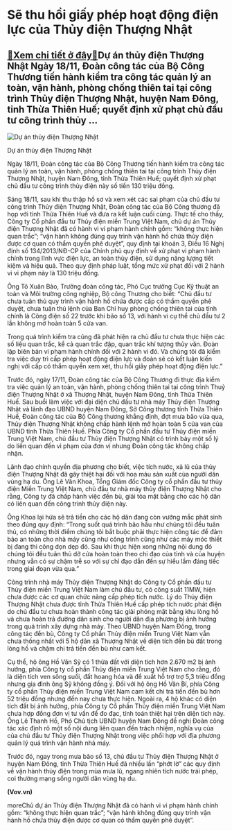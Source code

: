 Sẽ thu hồi giấy phép hoạt động điện lực của Thủy điện Thượng Nhật
=================================================================

[:gift:Xem chi tiết ở đây:gift:](https://hddtvn.com/se-thu-hoi-giay-phep-hoat-dong-dien-luc-cua-thuy-dien-thuong-nhat/)Dự án thủy điện Thượng Nhật Ngày 18/11, Đoàn công tác của Bộ Công Thương tiến hành kiểm tra công tác quản lý an toàn, vận hành, phòng chống thiên tai tại công trình Thủy điện Thượng Nhật, huyện Nam Đông, tỉnh Thừa Thiên Huế; quyết định xử phạt chủ đầu tư công trình thủy …
--------------------------------------------------------------------------------------------------------------------------------------------------------------------------------------------------------------------------------------------------------------------------------





![Dự &aacute;n thủy điện Thượng Nhật](https://hddtvn.com/wp-content/uploads/2021/01/thuy-dien-1-020201119090748.7859730.jpg "Sẽ thu hồi giấy phép hoạt động điện lực của Thủy điện Thượng Nhật")


Dự án thủy điện Thượng Nhật



Ngày 18/11, Đoàn công tác của Bộ Công Thương tiến hành kiểm tra công tác quản lý an toàn, vận hành, phòng chống thiên tai tại công trình Thủy điện Thượng Nhật, huyện Nam Đông, tỉnh Thừa Thiên Huế; quyết định xử phạt chủ đầu tư công trình thủy điện này số tiền 130 triệu đồng.


Sáng 18/11, sau khi thu thập hồ sơ và xem xét các sai phạm của chủ đầu tư công trình Thủy điện Thượng Nhật, Đoàn công tác của Bộ Công thương đã họp với tỉnh Thừa Thiên Huế và đưa ra kết luận cuối cùng. Thực tế cho thấy, Công ty Cổ phần đầu tư Thủy điện miền Trung Việt Nam, chủ dự án Thủy điện Thượng Nhật đã có hành vi vi phạm hành chính gồm: “không thực hiện quan trắc”; “vận hành không đúng quy trình vận hành hồ chứa thủy điện được cơ quan có thẩm quyền phê duyệt”, quy định tại khoản 3, Điều 16 Nghị định số 134/2013/NĐ-CP của Chính phủ quy định về xử phạt vi phạm hành chính trong lĩnh vực điện lực, an toàn thủy điện, sử dụng năng lượng tiết kiệm và hiệu quả. Theo quy định pháp luật, tổng mức xử phạt đối với 2 hành vi vi phạm này là 130 triệu đồng.


Ông Tô Xuân Bảo, Trưởng đoàn công tác, Phó Cục trưởng Cục Kỹ thuật an toàn và Môi trường công nghiệp, Bộ công Thương cho biết: “Chủ đầu tư chưa tuân thủ quy trình vận hành hồ chứa được cấp có thẩm quyền phê duyệt, chưa tuân thủ lệnh của Ban Chỉ huy phòng chống thiên tai của tỉnh chính là Công điện số 22 trước khi bão số 13, với hành vi cụ thể chủ đầu tư 2 lần không mở hoàn toàn 5 cửa van.


Trong quá trình kiểm tra cũng đã phát hiện ra chủ đầu tư chưa thực hiện các số liệu quan trắc, kể cả quan trắc đập, quan trắc khí tượng thủy văn. Đoàn lập biên bản vi phạm hành chính đối với 2 hành vi đó. Và chúng tôi đã kiểm tra việc duy trì cấp phép hoạt động điện lực và đoàn sẽ có kết luận kiến nghị với cấp có thẩm quyền xem xét, thu hồi giây phép hoạt động điện lực.”


Trước đó, ngày 17/11, Đoàn công tác của Bộ Công Thương đi thực địa kiểm tra việc quản lý an toàn, vận hành, phòng chống thiên tai tại công trình Thuỷ điện Thượng Nhật ở xã Thượng Nhật, huyện Nam Đông, tỉnh Thừa Thiên Huế. Sau buổi làm việc với đại diện chủ đầu tư nhà máy Thủy điện Thượng Nhật và lãnh đạo UBND huyện Nam Đông, Sở Công thương tỉnh Thừa Thiên Huế, Đoàn công tác của Bộ Công thương khẳng định, đợt mưa bão vừa qua, Thủy điện Thượng Nhật không chấp hành lệnh mở hoàn toàn 5 cửa van của UBND tỉnh Thừa Thiên Huế. Phía Công ty Cổ phần đầu tư Thủy điện miền Trung Việt Nam, chủ đầu tư Thủy điện Thượng Nhật có trình bày một số lý do liên quan đến vi phạm của đơn vị nhưng Đoàn công tác không chấp nhận.


Lãnh đạo chính quyền địa phương cho biết, việc tích nước, xả lũ của thủy điện Thượng Nhật đã gây thiệt hại đối với hoa màu sản xuất của người dân vùng hạ du. Ông Lê Văn Khoa, Tổng Giám đốc Công ty cổ phần đầu tư thủy điện Miền Trung Việt Nam, chủ đầu tư nhà máy thủy điện Thượng Nhật cho rằng, Công ty đã chấp hành việc đền bù, giải tỏa mặt bằng cho các hộ dân có liên quan đến công trình thủy điện này.


Ông Khoa lại hứa sẽ trả tiền cho các hộ dân đang còn vướng mắc phát sinh theo đúng quy định: “Trong suốt quá trình bão hầu như chúng tôi đều tuân thủ, có những thời điểm chúng tôi bắt buộc phải thực hiện công tác để đảm bảo an toàn cho nhà máy cũng như công trình cũng như các máy móc thiết bị đang thi công dọn dẹp đó. Sau khi thực hiện xong những nội dung đó chúng tôi đều tuân thủ dỡ cửa hoàn toàn theo chỉ đạo của tỉnh và của huyện nhưng vẫn có sự chậm trễ so với sự chỉ đạo dẫn đến sự hiểu lầm đáng tiếc trong giai đoạn vừa qua.”


Công trình nhà máy Thủy điện Thượng Nhật do Công ty Cổ phần đầu tư Thủy điện miền Trung Việt Nam làm chủ đầu tư, có công suất 11MW, hiện chưa được các cơ quan chức năng cấp phép tích nước. Lý do Thủy điện Thượng Nhật chưa được tỉnh Thừa Thiên Huế cấp phép tích nước phát điện do chủ đầu tư chưa hoàn thành công tác giải phóng mặt bằng khu lòng hồ và chưa hoàn trả đường dân sinh cho người dân địa phương bị ảnh hưởng trong quá trình xây dựng nhà máy. Theo UBND huyện Nam Đông, trong công tác đền bù, Công ty Cổ phần Thủy điện miền Trung Việt Nam vẫn chưa thống nhất với 5 hộ dân xã Thượng Nhật về diện tích đền bù đất trong lòng hồ và chậm chi trả tiền đền bù như cam kết.


Cụ thể, hộ ông Hồ Văn Sỹ có 1 thửa đất với diện tích hơn 2.670 m2 bị ảnh hưởng, phía Công ty cổ phần Thủy điện miền Trung Việt Nam cho rằng, đó là diện tích ven sông suối, đất hoang hóa và đề xuất hỗ trợ trợ 5,3 triệu đồng nhưng gia đình ông Sỹ không đồng ý. Đối với hộ ông Hồ Văn Bí, phía Công ty cổ phần Thủy điện miền Trung Việt Nam cam kết chi trả tiền đền bù hơn 52 triệu đồng nhưng đến nay chưa thực hiện. Ngoài ra, 4 hộ khác có diện tích đất bị ảnh hưởng, phía Công ty Cổ phần Thủy điện miền Trung Việt Nam chưa hợp đồng đơn vị tư vấn để đo đạc, tính toán thiệt hại trên diện tích này. Ông Lê Thanh Hồ, Phó Chủ tịch UBND huyện Nam Đông đề nghị Đoàn công tác xác định rõ một số nội dung liên quan đến trách nhiệm, nghĩa vụ của của chủ đầu tư Thủy điện Thượng Nhật trong việc phối hợp với địa phương quản lý quá trình vận hành nhà máy.


Trước đó, ngay trong mưa bão số 13, chủ đầu tư Thủy điện Thượng Nhật ở huyện Nam Đông, tỉnh Thừa Thiên Huế đã nhiều lần “phớt lờ” các quy định về vận hành thủy điện trong mùa mưa lũ, ngang nhiên tích nước trái phép, coi thường mạng sống người dân vùng hạ du.




**(Vov.vn)**



moreChủ dự án Thủy điện Thượng Nhật đã có hành vi vi phạm hành chính gồm: “không thực hiện quan trắc”; “vận hành không đúng quy trình vận hành hồ chứa thủy điện được cơ quan có thẩm quyền phê duyệt”.

